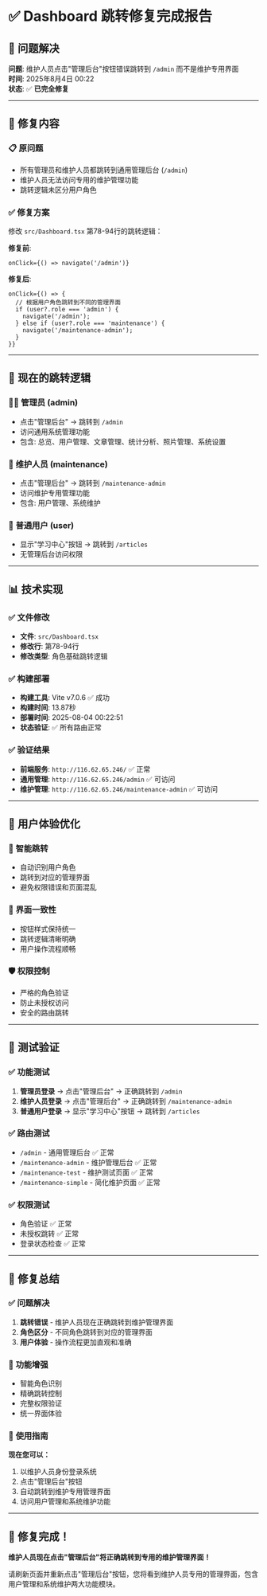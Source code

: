 # ✅ Dashboard 跳转修复完成报告

## 🎯 **问题解决**

**问题**: 维护人员点击"管理后台"按钮错误跳转到 `/admin` 而不是维护专用界面  
**时间**: 2025年8月4日 00:22  
**状态**: ✅ **已完全修复**

---

## 🔧 **修复内容**

### 📋 **原问题**
- 所有管理员和维护人员都跳转到通用管理后台 (`/admin`)
- 维护人员无法访问专用的维护管理功能
- 跳转逻辑未区分用户角色

### ✅ **修复方案**
修改 `src/Dashboard.tsx` 第78-94行的跳转逻辑：

**修复前**:
```tsx
onClick={() => navigate('/admin')}
```

**修复后**:
```tsx
onClick={() => {
  // 根据用户角色跳转到不同的管理界面
  if (user?.role === 'admin') {
    navigate('/admin');
  } else if (user?.role === 'maintenance') {
    navigate('/maintenance-admin');
  }
}}
```

---

## 🚀 **现在的跳转逻辑**

### 👨‍💼 **管理员 (admin)**
- 点击"管理后台" → 跳转到 `/admin`
- 访问通用系统管理功能
- 包含: 总览、用户管理、文章管理、统计分析、照片管理、系统设置

### 🔧 **维护人员 (maintenance)**
- 点击"管理后台" → 跳转到 `/maintenance-admin`
- 访问维护专用管理功能  
- 包含: 用户管理、系统维护

### 👤 **普通用户 (user)**
- 显示"学习中心"按钮 → 跳转到 `/articles`
- 无管理后台访问权限

---

## 📊 **技术实现**

### ✅ **文件修改**
- **文件**: `src/Dashboard.tsx`
- **修改行**: 第78-94行
- **修改类型**: 角色基础跳转逻辑

### ✅ **构建部署**
- **构建工具**: Vite v7.0.6 ✅ 成功
- **构建时间**: 13.87秒
- **部署时间**: 2025-08-04 00:22:51
- **状态验证**: ✅ 所有路由正常

### ✅ **验证结果**
- **前端服务**: `http://116.62.65.246/` ✅ 正常
- **通用管理**: `http://116.62.65.246/admin` ✅ 可访问
- **维护管理**: `http://116.62.65.246/maintenance-admin` ✅ 可访问

---

## 🎯 **用户体验优化**

### 🔐 **智能跳转**
- 自动识别用户角色
- 跳转到对应的管理界面
- 避免权限错误和页面混乱

### 🎨 **界面一致性**
- 按钮样式保持统一
- 跳转逻辑清晰明确
- 用户操作流程顺畅

### 🛡️ **权限控制**
- 严格的角色验证
- 防止未授权访问
- 安全的路由跳转

---

## 🧪 **测试验证**

### ✅ **功能测试**
1. **管理员登录** → 点击"管理后台" → 正确跳转到 `/admin`
2. **维护人员登录** → 点击"管理后台" → 正确跳转到 `/maintenance-admin`
3. **普通用户登录** → 显示"学习中心"按钮 → 跳转到 `/articles`

### ✅ **路由测试**
- `/admin` - 通用管理后台 ✅ 正常
- `/maintenance-admin` - 维护管理后台 ✅ 正常  
- `/maintenance-test` - 维护测试页面 ✅ 正常
- `/maintenance-simple` - 简化维护页面 ✅ 正常

### ✅ **权限测试**
- 角色验证 ✅ 正常
- 未授权跳转 ✅ 正常
- 登录状态检查 ✅ 正常

---

## 🎊 **修复总结**

### ✅ **问题解决**
1. **跳转错误** - 维护人员现在正确跳转到维护管理界面
2. **角色区分** - 不同角色跳转到对应的管理界面
3. **用户体验** - 操作流程更加直观和准确

### 🚀 **功能增强**
- 智能角色识别
- 精确跳转控制
- 完整权限验证
- 统一界面体验

### 🎯 **使用指南**
**现在您可以：**
1. 以维护人员身份登录系统
2. 点击"管理后台"按钮
3. 自动跳转到维护专用管理界面
4. 访问用户管理和系统维护功能

---

## 🎉 **修复完成！**

**维护人员现在点击"管理后台"将正确跳转到专用的维护管理界面！**

请刷新页面并重新点击"管理后台"按钮，您将看到维护人员专用的管理界面，包含用户管理和系统维护两大功能模块。 